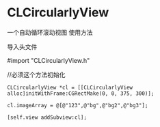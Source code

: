 # CLCircularlyView
一个自动循环滚动视图
使用方法

导入头文件


#import "CLCircularlyView.h"

 //必须这个方法初始化
 
 
    CLCircularlyView *cl = [[CLCircularlyView alloc]initWithFrame:CGRectMake(0, 0, 375, 300)];
    
    cl.imageArray = @[@"123",@"bg",@"bg2",@"bg3"];
    
    [self.view addSubview:cl];
